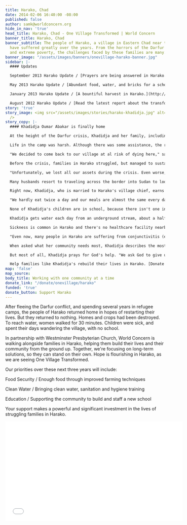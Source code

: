 ```yaml
---
title: Harako, Chad
date: 2014-02-06 16:40:00 -08:00
published: false
author: samk@worldconcern.org
hide_in_nav: 'true'
head_title: Harako, Chad - One Village Transformed | World Concern
banner_title: Harako, Chad
banner_subtitle: The people of Harako, a village in Eastern Chad near the Sudan border,
  have suffered greatly over the years. From the horrors of the Darfur war to hunger
  and extreme poverty, the challenges faced by these families are many.
banner_image: "/assets/images/banners/onevillage-harako-banner.jpg"
sidebar: |-
  #### Updates

  September 2013 Harako Update / [Prayers are being answered in Harako.](http://eepurl.com/FlVd5 "September 2013 Harako Update")

  May 2013 Harako Update / [Abundant food, water, and bricks for a school in Harako.](http://eepurl.com/zAosn "May 2013 Harako Update")

  January 2013 Harako Update / [A bountiful harvest in Harako.](http://eepurl.com/ts-S1 "A bountiful harvest in Harako")

  August 2012 Harako Update / [Read the latest report about the transformation taking place in the village of Harako.](http://eepurl.com/ohc0f "Harako Update")
story: 'true'
story_image: <img src="/assets/images/stories/harako-khadidja.jpg" alt="Khadija" class="full"
  />
story_copy: |-
  #### Khadidja Oumar Abakar is finally home

  At the height of the Darfur crisis, Khadidja and her family, including 8 children, were forced to flee their home in Harako. They landed in Gassiré, a crowded camp for displaced families near Goz-Beida.

  Life in the camp was harsh. Although there was some assistance, the risks to their safety, health and survival were many. And so, a year after arriving, they returned home to Harako, but not without weighing the cost.

  "We decided to come back to our village at al risk of dying here," said Khadidja, recalling a devastating loss she suffered because of this decision. "When we were searching for secure place, my three brothers were killed by armed groups. This incident affected me so much, it remains the worst memory of my entire life."

  Before the crisis, families in Harako struggled, but managed to sustain themselves by farming during the rainy season and storing food for the rest of the year. Women traded food and supplies at markets in nearby villages to meet their families' needs.

  "Unfortunately, we lost all our assets during the crisis. Even worse, we lost our brothers, sisters, children, and husbands. This makes our lives more miserable in this village, but since it is our village, we prefer to remain here and feed our children with the little arable soil available."

  Many husbands resort to traveling across the border into Sudan to look for work, leaving women and children to fend for themselves.

  Right now, Khadidja, who is married to Harako's village chief, earns enough to feed her family by selling firewood, weaving rope, and collecting straw and rubble to sell at the market. On a good day, she and a few other women can earn about $4 to buy food.

  "We hardly eat twice a day and our meals are almost the same every day," she said. "It's really difficult for women and children."

  None of Khadidja's children are in school, because there isn't one in Harako. Some parents left their children in the camp so they could continue school, but Khadidja kept her children with her.

  Khadidja gets water each day from an underground stream, about a half-hour's walk from her home. Villagers have dug down about 15 feet to access it. Here, she collects water for drinking, washing, bathing, cooking and to give her animals.

  Sickness is common in Harako and there's no healthcare facility nearby. If a woman suffers complications during childbirth, Khadidja says they hire a horse cart from a neighboring village to take the woman to the nearest health center, about 20 miles away, or to Goz Beida, which is 40 miles away.

  "Even now, many people in Harako are suffering from conjunctivitis (eye infections), hepatitis, and diarrhea—especially children. But adults also have recurring abdominal pain," she said.

  When asked what her community needs most, Khadidja describes the most critical: "We need clean water, a school, a health center, tools and seeds for agriculture, and support for women's income generating activities (small trade). We sleep in houses with straw and stubble; we must change into houses with bricks to protect ourselves against natural disasters, particularly fire."

  But most of all, Khadidja prays for God's help. "We ask God to give us strength and the opportunity to get out of this miserable situation."

  Help families like Khadidja's rebuild their lives in Harako. [Donate Today](https://donate.worldconcern.org/harako "Help Families in Harako, Chad").
map: 'false'
map_source: 
body_title: Working with one community at a time
donate_link: "/donate/onevillage/harako"
funded: 'true'
donate_button: Support Harako
---
```


After fleeing the Darfur conflict, and spending several years in refugee camps, the people of Harako returned home in hopes of restarting their lives. But they returned to nothing. Homes and crops had been destroyed. To reach water, women walked for 30 minutes. Children were sick, and spent their days wandering the village, with no school.

In partnership with Westminster Presbyterian Church, World Concern is walking alongside families in Harako, helping them build their lives and their community from the ground up. Together, we're focusing on long-term solutions, so they can stand on their own. Hope is flourishing in Harako, as we are seeing One Village Transformed.

Our priorities over these next three years will include:

<span class="highlight">Food Security /</span> Enough food through improved farming techniques

<span class="highlight">Clean Water /</span> Bringing clean water, sanitation and hygiene training

<span class="highlight">Education /</span> Supporting the community to build and staff a new school

Your support makes a powerful and significant investment in the lives of struggling families in Harako.

<div class="widescreen flex-video"><iframe width="560" height="315" src="//www.youtube.com/embed/6uw-kpcIaGE" frameborder="0" allowfullscreen=""></iframe></div>
